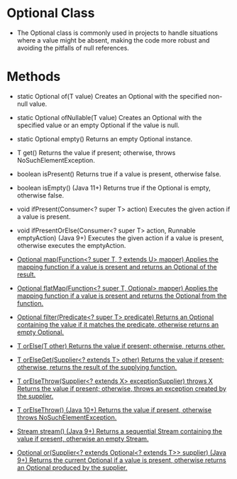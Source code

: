 # Optional Class 
- The Optional class is commonly used in projects to handle situations where a value might be absent, making the code more robust and avoiding the pitfalls of null references.

# Methods 
- static <T> Optional<T> of(T value)
Creates an Optional with the specified non-null value.

- static <T> Optional<T> ofNullable(T value)
Creates an Optional with the specified value or an empty Optional if the value is null.

- static <T> Optional<T> empty()
Returns an empty Optional instance.

- T get()
Returns the value if present; otherwise, throws NoSuchElementException.

- boolean isPresent()
Returns true if a value is present, otherwise false.

- boolean isEmpty() (Java 11+)
Returns true if the Optional is empty, otherwise false.

- void ifPresent(Consumer<? super T> action)
Executes the given action if a value is present.

- void ifPresentOrElse(Consumer<? super T> action, Runnable emptyAction) (Java 9+)
Executes the given action if a value is present, otherwise executes the emptyAction.

- <U> Optional<U> map(Function<? super T, ? extends U> mapper)
Applies the mapping function if a value is present and returns an Optional of the result.

- <U> Optional<U> flatMap(Function<? super T, Optional<U>> mapper)
Applies the mapping function if a value is present and returns the Optional from the function.

- Optional<T> filter(Predicate<? super T> predicate)
Returns an Optional containing the value if it matches the predicate, otherwise returns an empty Optional.

- T orElse(T other)
Returns the value if present; otherwise, returns other.

- T orElseGet(Supplier<? extends T> other)
Returns the value if present; otherwise, returns the result of the supplying function.

- <X extends Throwable> T orElseThrow(Supplier<? extends X> exceptionSupplier) throws X
Returns the value if present; otherwise, throws an exception created by the supplier.

- T orElseThrow() (Java 10+)
Returns the value if present, otherwise throws NoSuchElementException.

- Stream<T> stream() (Java 9+)
Returns a sequential Stream containing the value if present, otherwise an empty Stream.

- Optional<T> or(Supplier<? extends Optional<? extends T>> supplier) (Java 9+)
Returns the current Optional if a value is present, otherwise returns an Optional produced by the supplier.
